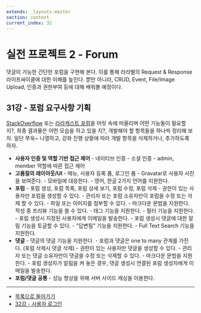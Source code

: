 ```yaml
---
extends: _layouts.master
section: content
current_index: 32
---
```


# 실전 프로젝트 2 - Forum

댓글이 가능한 간단한 포럼을 구현해 본다. 이를 통해 라라벨의 Request &amp; Response 라이프싸이클에 대한 이해를 높인다. 뿐만 아니라, CRUD, Event, File/Image Upload, 인증과 권한부여 등에 대해 배워볼 예정이다.

## 31강 - 포럼 요구사항 기획

[StackOverflow](http://stackoverflow.com/) 또는 [라라캐스트 포럼](https://laracasts.com/discuss)을 머릿 속에 떠올리며 어떤 기능들이 필요할지?, 최종 결과물은 어떤 모습을 하고 있을 지?, 개발해야 할 항목들을 하나씩 정리해 보자. 일단 쭈욱~ 나열하고, 강좌 진행 상황에 따라 개발 항목을 삭제하거나, 추가하도록 하자.
 
-    **사용자 인증 및 역할 기반 접근 제어**
    -    네이티브 인증
    -    소셜 인증
    -    admin, member 역할에 따른 접근 제어
-    **고품질의 레이아웃/UI**
    -    메뉴, 사용자 등록 폼, 로그인 폼
    -    Gravatar로 사용자 사진을 보여준다.
    -    모바일에 대응한다.
    -    영어, 한글 2가지 언어를 지원한다.
-    **포럼**
    -    포럼 생성, 포럼 목록, 포럼 상세 보기, 포럼 수정, 포럼 삭제
    -    권한이 있는 사용자만 포럼을 생성할 수 있다.
    -    관리자 또는 포럼 소유자만이 포럼을 수정 또는 삭제 할 수 있다.
    -    파일 또는 이미지를 첨부할 수 있다.
    -    마크다운 문법을 지원한다. 작성 중 프리뷰 기능을 쓸 수 있다.
    -    태그 기능을 지원한다.
    -    필터 기능을 지원한다.
    -    포럼 생성시 지정된 사용자에게 이메일을 발송한다.
    -    포럼 생성시 댓글에 대한 알림 기능을 토글할 수 있다.
    -    "답변됨" 기능을 지원한다.
    -    Full Text Search 기능을 지원한다.
-    **댓글**
    -    댓글의 댓글 기능을 지원한다.
    -    포럼과 댓글은 one to many 관계를 가진다. (포럼 삭제시 댓글 삭제)
    -    권한이 있는 사용자만 댓글을 생성할 수 있다.
    -    관리자 또는 댓글 소유자만이 댓글을 수정 또는 삭제할 수 있다.
    -    마크다운 문법을 지원한다.
    -    포럼 생성자가 알림을 켜 놓은 경우, 댓글 생성시 연결된 포럼 생성자에게 이메일을 발송한다.
-    **포럼/댓글 공통**
    -    성능 향상을 위해 서버 사이드 캐싱을 이용한다.

<!--@start-->
---

- [목록으로 돌아가기](../readme.md)
- [32강 - 사용자 로그인](32-login.md)
<!--@end-->
